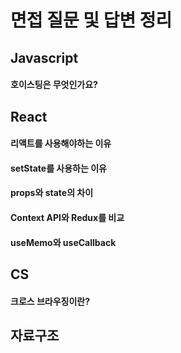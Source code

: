 # 면접 질문 및 답변 정리
## Javascript
#### 호이스팅은 무엇인가요?  

## React
#### 리액트를 사용해야하는 이유
#### setState를 사용하는 이유
#### props와 state의 차이
#### Context API와 Redux를 비교
#### useMemo와 useCallback  

## CS  
#### 크로스 브라우징이란?

## 자료구조
